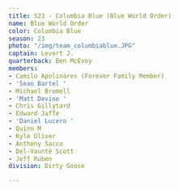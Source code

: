 ```yaml
---
title: S23 - Columbia Blue (Blue World Order)
name: Blue World Order
color: Columbia Blue
season: 23
photo: "/img/team_columbiablue.JPG"
captain: Levert J.
quarterback: Ben McEvoy
members:
- Camilo Apolinares (Forever Family Member)
- 'Sean Bartel '
- Michael Bromell
- 'Matt Devino '
- Chris Gillytard
- Edward Jaffe
- 'Daniel Lucero '
- Quinn M
- Kyle Oliver
- Anthony Sacco
- Del-Vaunté Scott
- Jeff Ruben
division: Dirty Goose

---
```

